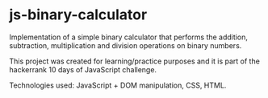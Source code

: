 # js-binary-calculator

Implementation of a simple binary calculator that performs the addition, subtraction, multiplication and division operations on binary numbers. 

This project was created for learning/practice purposes and it is part of the hackerrank 10 days of JavaScript challenge. 

Technologies used: JavaScript + DOM manipulation, CSS, HTML. 
